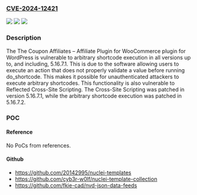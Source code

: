 ### [CVE-2024-12421](https://cve.mitre.org/cgi-bin/cvename.cgi?name=CVE-2024-12421)
![](https://img.shields.io/static/v1?label=Product&message=Coupon%20Affiliates%20%E2%80%93%20Affiliate%20Plugin%20for%20WooCommerce&color=blue)
![](https://img.shields.io/static/v1?label=Version&message=*%3C%3D%205.16.7.1%20&color=brighgreen)
![](https://img.shields.io/static/v1?label=Vulnerability&message=CWE-94%20Improper%20Control%20of%20Generation%20of%20Code%20('Code%20Injection')&color=brighgreen)

### Description

The The Coupon Affiliates – Affiliate Plugin for WooCommerce plugin for WordPress is vulnerable to arbitrary shortcode execution in all versions up to, and including, 5.16.7.1. This is due to the software allowing users to execute an action that does not properly validate a value before running do_shortcode. This makes it possible for unauthenticated attackers to execute arbitrary shortcodes. This functionality is also vulnerable to Reflected Cross-Site Scripting. The Cross-Site Scripting was patched in version 5.16.7.1, while the arbitrary shortcode execution was patched in 5.16.7.2.

### POC

#### Reference
No PoCs from references.

#### Github
- https://github.com/20142995/nuclei-templates
- https://github.com/cyb3r-w0lf/nuclei-template-collection
- https://github.com/fkie-cad/nvd-json-data-feeds

